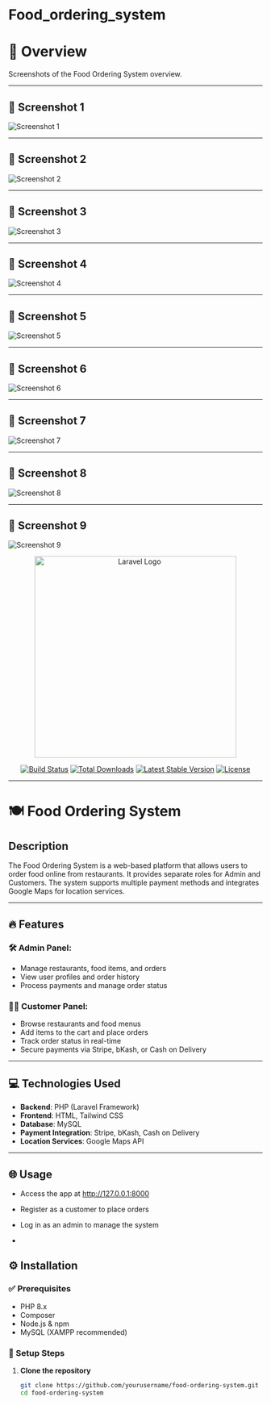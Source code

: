 # Food_ordering_system

# 📸 Overview

Screenshots of the Food Ordering System overview.

---

## 📌 Screenshot 1
![Screenshot 1](overview/Image1.png)

---

## 📌 Screenshot 2
![Screenshot 2](overview/Image2.png)

---

## 📌 Screenshot 3
![Screenshot 3](overview/Image3.png)

---

## 📌 Screenshot 4
![Screenshot 4](overview/Image4.png)

---

## 📌 Screenshot 5
![Screenshot 5](overview/Image5.png)

---

## 📌 Screenshot 6
![Screenshot 6](overview/Image6.png)

---

## 📌 Screenshot 7
![Screenshot 7](overview/Image7.png)

---

## 📌 Screenshot 8
![Screenshot 8](overview/Image8.png)

---

## 📌 Screenshot 9
![Screenshot 9](overview/Image9.png)

<p align="center">
  <a href="https://laravel.com" target="_blank">
    <img src="https://raw.githubusercontent.com/laravel/art/master/logo-lockup/5%20SVG/2%20CMYK/1%20Full%20Color/laravel-logolockup-cmyk-red.svg" width="400" alt="Laravel Logo">
  </a>
</p>

<p align="center">
  <a href="https://github.com/laravel/framework/actions"><img src="https://github.com/laravel/framework/workflows/tests/badge.svg" alt="Build Status"></a>
  <a href="https://packagist.org/packages/laravel/framework"><img src="https://img.shields.io/packagist/dt/laravel/framework" alt="Total Downloads"></a>
  <a href="https://packagist.org/packages/laravel/framework"><img src="https://img.shields.io/packagist/v/laravel/framework" alt="Latest Stable Version"></a>
  <a href="https://packagist.org/packages/laravel/framework"><img src="https://img.shields.io/packagist/l/laravel/framework" alt="License"></a>
</p>

---

# 🍽️ Food Ordering System

## Description 

The Food Ordering System is a web-based platform that allows users to order food online from restaurants. It provides separate roles for Admin and Customers. The system supports multiple payment methods and integrates Google Maps for location services.

---

## 🔥 Features 

### 🛠️ Admin Panel: 
- Manage restaurants, food items, and orders  
- View user profiles and order history  
- Process payments and manage order status  

### 👨‍🍳 Customer Panel: 
- Browse restaurants and food menus  
- Add items to the cart and place orders  
- Track order status in real-time  
- Secure payments via Stripe, bKash, or Cash on Delivery  

---

## 💻 Technologies Used 

- **Backend**: PHP (Laravel Framework)  
- **Frontend**: HTML, Tailwind CSS  
- **Database**: MySQL  
- **Payment Integration**: Stripe, bKash, Cash on Delivery  
- **Location Services**: Google Maps API  

---
## 🌐 Usage
- Access the app at http://127.0.0.1:8000

- Register as a customer to place orders

- Log in as an admin to manage the system
- 
## ⚙️ Installation 

### ✅ Prerequisites 
- PHP 8.x  
- Composer  
- Node.js & npm  
- MySQL (XAMPP recommended)  

### 🚀 Setup Steps 

1. **Clone the repository**  
   ```bash
   git clone https://github.com/yourusername/food-ordering-system.git
   cd food-ordering-system
